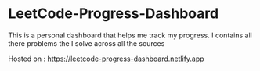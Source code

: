 # LeetCode-Progress-Dashboard
This is a personal dashboard that helps me track my progress. I contains all there problems the I solve across all the sources

Hosted on : https://leetcode-progress-dashboard.netlify.app

